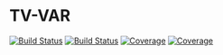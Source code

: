 # TV-VAR

[![Build Status](https://travis-ci.com/madskoefoed/TV-VAR.jl.svg?branch=master)](https://travis-ci.com/madskoefoed/TVVAR.jl)
[![Build Status](https://ci.appveyor.com/api/projects/status/github/madskoefoed/TV-VAR.jl?svg=true)](https://ci.appveyor.com/project/madskoefoed/TVVAR-jl)
[![Coverage](https://codecov.io/gh/madskoefoed/TV-VAR.jl/branch/master/graph/badge.svg)](https://codecov.io/gh/madskoefoed/TVVAR.jl)
[![Coverage](https://coveralls.io/repos/github/madskoefoed/TV-VAR.jl/badge.svg?branch=master)](https://coveralls.io/github/madskoefoed/TVVAR.jl?branch=master)
